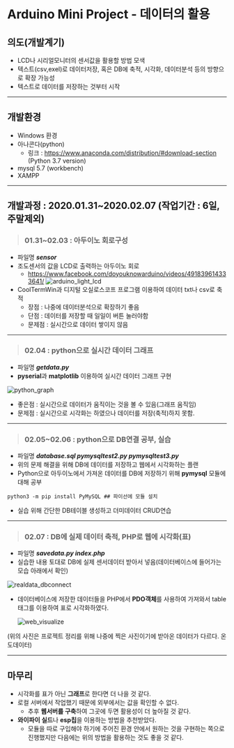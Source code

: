 Arduino Mini Project - 데이터의 활용
===================
의도(개발계기)
----------
* LCD나 시리얼모니터의 센서값을 활용할 방법 모색
* 텍스트(csv,exel)로 데이터저장, 혹은 DB에 축적, 시각화, 데이터분석 등의 방향으로 확장 가능성
* 텍스트로 데이터를 저장하는 것부터 시작
***
개발환경
-------
* Windows 환경
* 아나콘다(python)
  * 링크 : https://www.anaconda.com/distribution/#download-section (Python 3.7 version)
* mysql 5.7 (workbench)
* XAMPP

***

개발과정 : 2020.01.31~2020.02.07 (작업기간 : 6일, 주말제외)
--------
> ### 01.31~02.03 : 아두이노 회로구성
* 파일명 **_sensor_**
* 조도센서의 값을 LCD로 출력하는 아두이노 회로
  * https://www.facebook.com/doyouknowarduino/videos/491839614333641/
  ![arduino_light_lcd](https://user-images.githubusercontent.com/59054012/75941865-2da3ab00-5ed4-11ea-8d39-08ccaf42f05e.gif)
* CoolTermWin과 디지털 오실로스코프 프로그램 이용하여 데이터 txt나 csv로 축적
  * 장점 : 나중에 데이터분석으로 확장하기 좋음
  * 단점 : 데이터를 저장할 때 일일이 버튼 눌러야함
  * 문제점 : 실시간으로 데이터 쌓이지 않음

***

> ### 02.04 : python으로 실시간 데이터 그래프
* 파일명 **_getdata.py_**
* **pyserial**과 **matplotlib** 이용하여 실시간 데이터 그래프 구현

![python_graph](https://user-images.githubusercontent.com/59054012/75942033-b3bff180-5ed4-11ea-9be0-ee7518817881.png)

* 좋은점 : 실시간으로 데이터가 움직이는 것을 볼 수 있음(그래프 움직임)
* 문제점 : 실시간으로 시각화는 하였으나 데이터를 저장(축적)하지 못함.

***

> ### 02.05~02.06 : python으로 DB연결 공부, 실습
* 파일명 **_database.sql pymysqltest2.py pymysqltest3.py_**
* 위의 문제 해결을 위해 DB에 데이터를 저장하고 웹에서 시각화하는 플랜
* Python으로 아두이노에서 가져온 데이터를 DB에 저장하기 위해 **pymysql** 모듈에 대해 공부
```
python3 -m pip install PyMySQL ## 파이선에 모듈 설치
```
* 실습 위해 간단한 DB테이블 생성하고 더미데이터 CRUD연습
***
> ### 02.07 : DB에 실제 데이터 축적, PHP로 웹에 시각화(표)
* 파일명 **_savedata.py index.php_**
* 실습한 내용 토대로 DB에 실제 센서데이터 받아서 넣음(데이터베이스에 들어가는 모습 아래에서 확인)  

![realdata_dbconnect](https://user-images.githubusercontent.com/59054012/75942058-c63a2b00-5ed4-11ea-816d-fb4f449e3201.png)  

* 데이터베이스에 저장한 데이터들을 PHP에서 **PDO객체**를 사용하여 가져와서 table 태그를 이용하여 표로 시각화하였다.  
  
  ![web_visualize](https://user-images.githubusercontent.com/59054012/75942072-cdf9cf80-5ed4-11ea-8cd5-9171fca1b1bc.png)  
  
(위의 사진은 프로젝트 정리를 위해 나중에 찍은 사진이기에 받아온 데이터가 다르다. 온도데이터)

***

마무리
--------
* 시각화를 표가 아닌 **그래프**로 한다면 더 나을 것 같다.
* 로컬 서버에서 작업했기 때문에 외부에서는 값을 확인할 수 없다.
  * 추후 **웹서버를 구축**하여 그곳에 두면 활용성이 더 높아질 것 같다.
* **와이파이 실드**나 **esp칩**을 이용하는 방법을 추천받았다.
  * 모듈을 따로 구입해야 하기에 주어진 환경 안에서 원하는 것을 구현하는 쪽으로 진행했지만 다음에는 위의 방법을 활용하는 것도 좋을 것 같다.
  
